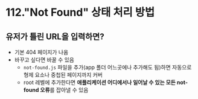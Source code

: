 # 112."Not Found" 상태 처리 방법

## 유저가 틀린 URL을 입력하면?

- 기본 404 페이지가 나옴
- 바꾸고 싶다면 바꿀 수 있음
  - `not-found.js` 파일을 추가(app 폴더 어느곳에나 추가해도 됨)하면 자동으로 형제 요소나 중첩된 페이지까지 커버
  - root 레벨에 추가한다면 **애플리케이션 어디에서나 일어날 수 있는 모든 not-found 오류**를 잡아낼 수 있음
